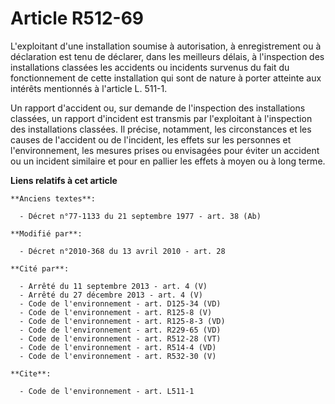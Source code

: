 # Article R512-69

L'exploitant d'une installation soumise à autorisation, à enregistrement ou à déclaration est tenu de déclarer, dans les
meilleurs délais, à l'inspection des installations classées les accidents ou incidents survenus du fait du fonctionnement de
cette installation qui sont de nature à porter atteinte aux intérêts mentionnés à l'article L. 511-1.

Un rapport d'accident ou, sur demande de l'inspection des installations classées, un rapport d'incident est transmis par
l'exploitant à l'inspection des installations classées. Il précise, notamment, les circonstances et les causes de l'accident
ou de l'incident, les effets sur les personnes et l'environnement, les mesures prises ou envisagées pour éviter un accident
ou un incident similaire et pour en pallier les effets à moyen ou à long terme.

**Liens relatifs à cet article**

	**Anciens textes**:

	  - Décret n°77-1133 du 21 septembre 1977 - art. 38 (Ab)

	**Modifié par**:

	  - Décret n°2010-368 du 13 avril 2010 - art. 28

	**Cité par**:

	  - Arrêté du 11 septembre 2013 - art. 4 (V)
	  - Arrêté du 27 décembre 2013 - art. 4 (V)
	  - Code de l'environnement - art. D125-34 (VD)
	  - Code de l'environnement - art. R125-8 (V)
	  - Code de l'environnement - art. R125-8-3 (VD)
	  - Code de l'environnement - art. R229-65 (VD)
	  - Code de l'environnement - art. R512-28 (VT)
	  - Code de l'environnement - art. R514-4 (VD)
	  - Code de l'environnement - art. R532-30 (V)

	**Cite**:

	  - Code de l'environnement - art. L511-1
